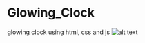 # Glowing_Clock
glowing clock using html, css and js
![alt text]([http://github.com/kecheste/glowing_clock/screenshot.png](https://github.com/kecheste/Glowing_Clock/blob/main/screenshot.png)https://github.com/kecheste/Glowing_Clock/blob/main/screenshot.png)
